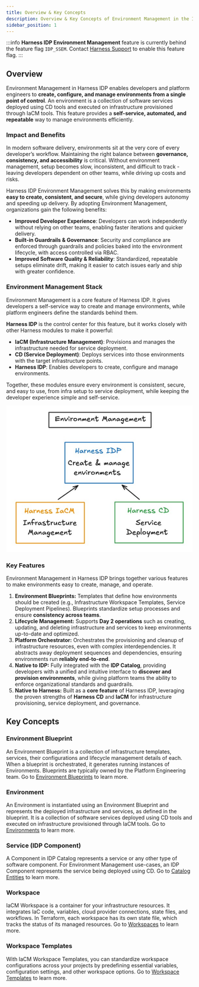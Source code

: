 ```yaml
---
title: Overview & Key Concepts
description: Overview & Key Concepts of Environment Management in the Internal Developer Portal. 
sidebar_position: 1
---
```


:::info
**Harness IDP Environment Management** feature is currently behind the feature flag `IDP_SSEM`. Contact [Harness Support](mailto:support@harness.io) to enable this feature flag.
:::

## Overview

Environment Management in Harness IDP enables developers and platform engineers to **create, configure, and manage environments from a single point of control**. An environment is a collection of software services deployed using CD tools and executed on infrastructure provisioned through IaCM tools. This feature provides a **self-service, automated, and repeatable** way to manage environments efficiently.

### Impact and Benefits

In modern software delivery, environments sit at the very core of every developer’s workflow. Maintaining the right balance between **governance, consistency, and accessibility** is critical. Without environment management, setup becomes slow, inconsistent, and difficult to track - leaving developers dependent on other teams, while driving up costs and risks.

Harness IDP Environment Management solves this by making environments **easy to create, consistent, and secure**, while giving developers autonomy and speeding up delivery. By adopting Environment Management, organizations gain the following benefits:

* **Improved Developer Experience**: Developers can work independently without relying on other teams, enabling faster iterations and quicker delivery.
* **Built-in Guardrails & Governance**: Security and compliance are enforced through guardrails and policies baked into the environment lifecycle, with access controlled via RBAC.
* **Improved Software Quality & Reliability**: Standardized, repeatable setups eliminate drift, making it easier to catch issues early and ship with greater confidence.

### Environment Management Stack
Environment Management is a core feature of Harness IDP. It gives developers a self-service way to create and manage environments, while platform engineers define the standards behind them.

**Harness IDP** is the control center for this feature, but it works closely with other Harness modules to make it powerful:
- **IaCM (Infrastructure Management)**: Provisions and manages the infrastructure needed for service deployment.
- **CD (Service Deployment)**: Deploys services into those environments with the target infrastructure points.
- **Harness IDP**: Enables developers to create, configure and manage environments.

Together, these modules ensure every environment is consistent, secure, and easy to use, from infra setup to service deployment, while keeping the developer experience simple and self-service.

![](./static/env-mgmt.jpg)


### Key Features
Environment Management in Harness IDP brings together various features to make environments easy to create, manage, and operate.

1. **Environment Blueprints:**
   Templates that define how environments should be created (e.g., Infrastructure Workspace Templates, Service Deployment Pipelines). Blueprints standardize setup processes and ensure **consistency across teams**.
2. **Lifecycle Management:**
   Supports **Day 2 operations** such as creating, updating, and deleting infrastructure and services to keep environments up-to-date and optimized.
3. **Platform Orchestrator:**
   Orchestrates the provisioning and cleanup of infrastructure resources, even with complex interdependencies. It abstracts away deployment sequences and dependencies, ensuring environments run **reliably end-to-end**.
4. **Native to IDP:**
   Fully integrated with the **IDP Catalog**, providing developers with a unified and intuitive interface to **discover and provision environments**, while giving platform teams the ability to enforce organizational standards and guardrails.
5. **Native to Harness:**
   Built as a **core feature** of Harness IDP, leveraging the proven strengths of **Harness CD** and **IaCM** for infrastructure provisioning, service deployment, and governance.

## Key Concepts

### Environment Blueprint
An Environment Blueprint is a collection of infrastructure templates, services, their configurations and lifecycle management details of each. When a blueprint is orchestrated, it generates running instances of Environments. Blueprints are typically owned by the Platform Engineering team. Go to [Environment Blueprints](/docs/internal-developer-portal/environment-management/env-blueprint-yaml.md) to learn more. 

### Environment
An Environment is instantiated using an Environment Blueprint and represents the deployed infrastructure and services, as defined in the blueprint. It is a collection of software services deployed using CD tools and executed on infrastructure provisioned through IaCM tools. Go to [Environments](/docs/internal-developer-portal/environment-management/environments.md) to learn more.

### Service (IDP Component)
A Component in IDP Catalog represents a service or any other type of software component. For Environment Management use-cases, an IDP Component represents the service being deployed using CD. Go to [Catalog Entities](/docs/internal-developer-portal/catalog/data-model#harness-idp-entities-idp-20) to learn more.

### Workspace
IaCM Workspace is a container for your infrastructure resources. It integrates IaC code, variables, cloud provider connections, state files, and workflows. In Terraform, each workspace has its own state file, which tracks the status of its managed resources. Go to [Workspaces](/docs/category/workspaces) to learn more.

### Workspace Templates
With IaCM Workspace Templates, you can standardize workspace configurations across your projects by predefining essential variables, configuration settings, and other workspace options. Go to [Workspace Templates](/docs/infra-as-code-management/workspaces/workspace-tempates) to learn more.




